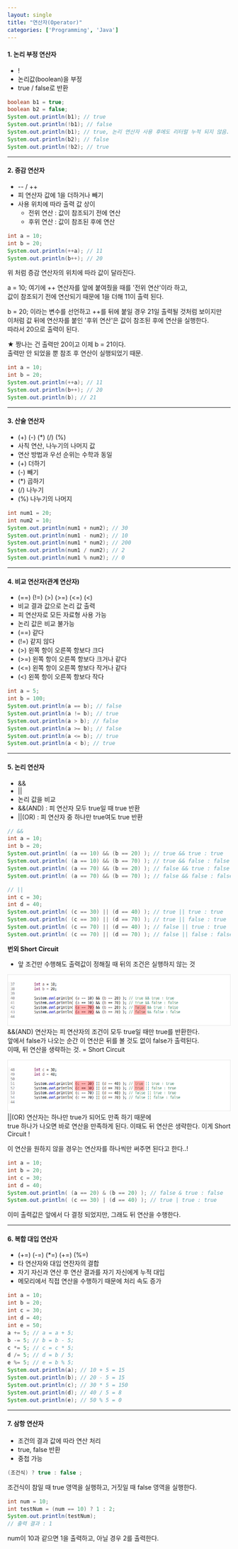 ```yaml
---
layout: single
title: "연산자(Operator)"
categories: ['Programming', 'Java']
---
```


#### 1. 논리 부정 연산자
* !
* 논리값(boolean)을 부정   
* true / false로 반환   
   
``` java
boolean b1 = true;
boolean b2 = false;
System.out.println(b1); // true
System.out.println(!b1); // false
System.out.println(b1); // true, 논리 연산자 사용 후에도 리터럴 누적 되지 않음.
System.out.println(b2); // false
System.out.println(!b2); // true
```
   
***
#### 2. 증감 연산자
* -- / ++
* 피 연산자 값에 1을 더하거나 빼기   
* 사용 위치에 따라 출력 값 상이   
    * 전위 연산 : 값이 참조되기 전에 연산   
    * 후위 연산 : 값이 참조된 후에 연산   
   
``` java
int a = 10;
int b = 20;
System.out.println(++a); // 11
System.out.println(b++); // 20
```   
   
위 처럼 증감 연산자의 위치에 따라 값이 달라진다.   

a = 10; 여기에 ++ 연산자를 앞에 붙여줬을 때를 '전위 연산'이라 하고,   
값이 참조되기 전에 연산되기 때문에 1을 더해 11이 출력 된다.   
   
b = 20; 이라는 변수를 선언하고 ++를 뒤에 붙일 경우 21일 출력될 것처럼 보이지만   
이처럼 값 뒤에 연산자를 붙인 '후위 연산'은 값이 참조된 후에 연산을 실행한다.   
따라서 20으로 출력이 된다.   
   
★ 짱나는 건 출력만 20이고 이제 b = 21이다.   
출력만 안 되었을 뿐 참조 후 연산이 실행되었기 때문.   

   
``` java
int a = 10;
int b = 20;
System.out.println(++a); // 11
System.out.println(b++); // 20
System.out.println(b); // 21
```   
   
***
#### 3. 산술 연산자
* (+) (-) (*) (/) (%)   
* 사칙 연산, 나누기의 나머지 값   
* 연산 방법과 우선 순위는 수학과 동일   
* (+) 더하기   
* (-) 빼기   
* (*) 곱하기   
* (/) 나누기   
* (%) 나누기의 나머지   
   
``` java
int num1 = 20;
int num2 = 10;
System.out.println(num1 + num2); // 30
System.out.println(num1 - num2); // 10
System.out.println(num1 * num2); // 200
System.out.println(num1 / num2); // 2
System.out.println(num1 % num2); // 0
```   
   
***
#### 4. 비교 연산자(관계 연산자)
* (==) (!=) (>) (>=) (<=) (<)    
* 비교 결과 값으로 논리 값 출력   
* 피 연산자로 모든 자료형 사용 가능   
* 논리 값은 비교 불가능   
* (==) 같다   
* (!=) 같지 않다   
* (>)  왼쪽 항이 오른쪽 항보다 크다   
* (>=) 왼쪽 항이 오른쪽 항보다 크거나 같다   
* (<=) 왼쪽 항이 오른쪽 항보다 작거나 같다   
* (<) 왼쪽 항이 오른쪽 항보다 작다   
   
``` java
int a = 5;
int b = 100;
System.out.println(a == b); // false
System.out.println(a != b); // true
System.out.println(a > b); // false
System.out.println(a >= b); // false
System.out.println(a <= b); // true
System.out.println(a < b); // true
```   
   
***
#### 5. 논리 연산자
* &&
* ||   
* 논리 값을 비교   
* &&(AND) : 피 연산자 모두 true일 때 true 반환   
* ||(OR) : 피 연산자 중 하나만 true여도 true 반환   
   
``` java
// &&
int a = 10;
int b = 20;
System.out.println( (a == 10) && (b == 20) ); // true && true : true
System.out.println( (a == 10) && (b == 70) ); // true && false : false
System.out.println( (a == 70) && (b == 20) ); // false && true : false
System.out.println( (a == 70) && (b == 70) ); // false && false : false
```   
   
``` java
// ||
int c = 30;
int d = 40;
System.out.println( (c == 30) || (d == 40) ); // true || true : true
System.out.println( (c == 30) || (d == 70) ); // true || false : true
System.out.println( (c == 70) || (d == 40) ); // false || true : true
System.out.println( (c == 70) || (d == 70) ); // false || false : false
```   
      
   
**번외 Short Circuit**   
* 앞 조건만 수행해도 출력값이 정해질 때 뒤의 조건은 실행하지 않는 것   
    
![Alt text](/assets/images/Operator01.png)   
&&(AND) 연산자는 피 연산자의 조건이 모두 true일 때만 true를 반환한다.   
앞에서 false가 나오는 순간 이 연산은 뒤를 볼 것도 없이 false가 출력된다.   
이때, 뒤 연산을 생략하는 것. = Short Circuit   
    
     
   
![Alt text](/assets/images/Operator02.png)   
||(OR) 연산자는 하나만 true가 되어도 만족 하기 때문에   
true 하나가 나오면 바로 연산을 만족하게 된다. 이때도 뒤 연산은 생략한다. 이게 Short Circuit !   
   
      
   
이 연산을 원하지 않을 경우는 연산자를 하나씩만 써주면 된다고 한다..!   
   
``` java
int a = 10;
int b = 20;
int c = 30;
int d = 40;
System.out.println( (a == 20) & (b == 20) ); // false & true : false
System.out.println( (c == 30) | (d == 40) ); // true | true : true
```   
   
이미 출력값은 앞에서 다 결정 되었지만, 그래도 뒤 연산을 수행한다.   
   
***
#### 6. 복합 대입 연산자
* (+=) (-=) (*=) (+=) (%=)    
* 타 연산자와 대입 연잔자의 결합   
* 자기 자신과 연산 후 연산 결과를 자기 자신에게 누적 대입   
* 메모리에서 직접 연산을 수행하기 때문에 처리 속도 증가   
   
``` java
int a = 10;
int b = 20;
int c = 30;
int d = 40;
int e = 50;
a += 5; // a = a + 5;
b -= 5; // b = b - 5;
c *= 5; // c = c * 5;
d /= 5; // d = b / 5;
e %= 5; // e = b % 5;
System.out.println(a); // 10 + 5 = 15
System.out.println(b); // 20 - 5 = 15
System.out.println(c); // 30 * 5 = 150
System.out.println(d); // 40 / 5 = 8
System.out.println(e); // 50 % 5 = 0
```
   
***
#### 7. 삼항 연산자
* 조건의 결과 값에 따라 연산 처리   
* true, false 반환   
* 중첩 가능   
   
``` java
(조건식) ? true : false ;
```   
   
조건식이 참일 때 true 영역을 실행하고, 거짓일 때 false 영역을 실행한다.   
   
      
``` java
int num = 10;
int testNum = (num == 10) ? 1 : 2;
System.out.println(testNum);
// 출력 결과 : 1
```   
   
num이 10과 같으면 1을 출력하고, 아닐 경우 2를 출력한다.   
   
   
